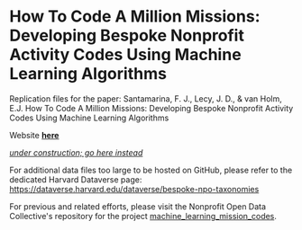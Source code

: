 # How To Code A Million Missions: Developing Bespoke Nonprofit Activity Codes Using Machine Learning Algorithms
Replication files for the paper: Santamarina, F. J., Lecy, J. D., &amp; van Holm, E.J. How To Code A Million Missions: Developing Bespoke Nonprofit Activity Codes Using Machine Learning Algorithms

Website **[here](https://fjsantam.github.io/bespoke-npo-taxonomies/)** 

*[under construction; go here instead](https://github.com/fjsantam/bespoke-npo-taxonomies/blob/main/index.md)*

For additional data files too large to be hosted on GitHub, please refer to the dedicated Harvard Dataverse page: https://dataverse.harvard.edu/dataverse/bespoke-npo-taxonomies

For previous and related efforts, please visit the Nonprofit Open Data Collective's repository for the project [machine_learning_mission_codes](https://github.com/Nonprofit-Open-Data-Collective/machine_learning_mission_codes).
